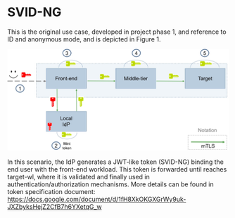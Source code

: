 # SVID-NG
This is the original use case, developed in project phase 1, and reference to ID and anonymous mode, and is depicted in Figure 1.

![Basic scenario](https://github.com/HPE-USP-SPIRE/signed-assertions/blob/main/doc/basicscenario.jpg)

In this scenario, the IdP generates a JWT-like token (SVID-NG) binding the end user with the front-end workload. This token is forwarded until reaches target-wl, where it is validated and finally used in authentication/authorization mechanisms. More details can be found in token specification document: https://docs.google.com/document/d/1fH8XkOKGXGrWy9uk-JXZbyksHejZ2CfB7h6YXetqG_w

